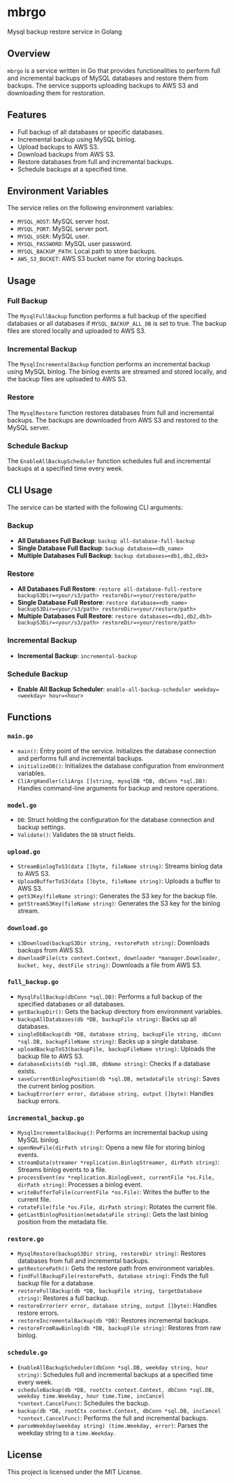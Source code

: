 # mbrgo

Mysql backup restore service in Golang

## Overview

`mbrgo` is a service written in Go that provides functionalities to perform full and incremental backups of MySQL databases and restore them from backups. The service supports uploading backups to AWS S3 and downloading them for restoration.

## Features

- Full backup of all databases or specific databases.
- Incremental backup using MySQL binlog.
- Upload backups to AWS S3.
- Download backups from AWS S3.
- Restore databases from full and incremental backups.
- Schedule backups at a specified time.

## Environment Variables

The service relies on the following environment variables:

- `MYSQL_HOST`: MySQL server host.
- `MYSQL_PORT`: MySQL server port.
- `MYSQL_USER`: MySQL user.
- `MYSQL_PASSWORD`: MySQL user password.
- `MYSQL_BACKUP_PATH`: Local path to store backups.
- `AWS_S3_BUCKET`: AWS S3 bucket name for storing backups.

## Usage

### Full Backup

The `MysqlFullBackup` function performs a full backup of the specified databases or all databases if `MYSQL_BACKUP_ALL_DB` is set to true. The backup files are stored locally and uploaded to AWS S3.

### Incremental Backup

The `MysqlIncrementalBackup` function performs an incremental backup using MySQL binlog. The binlog events are streamed and stored locally, and the backup files are uploaded to AWS S3.

### Restore

The `MysqlRestore` function restores databases from full and incremental backups. The backups are downloaded from AWS S3 and restored to the MySQL server.

### Schedule Backup

The `EnableAllBackupScheduler` function schedules full and incremental backups at a specified time every week.

## CLI Usage

The service can be started with the following CLI arguments:

### Backup

- **All Databases Full Backup**: `backup all-database-full-backup`
- **Single Database Full Backup**: `backup database=<db_name>`
- **Multiple Databases Full Backup**: `backup databases=<db1,db2,db3>`

### Restore

- **All Databases Full Restore**: `restore all-database-full-restore backupS3Dir=<your/s3/path> restoreDir=<your/restore/path>`
- **Single Database Full Restore**: `restore database=<db_name> backupS3Dir=<your/s3/path> restoreDir=<your/restore/path>`
- **Multiple Databases Full Restore**: `restore databases=<db1,db2,db3> backupS3Dir=<your/s3/path> restoreDir=<your/restore/path>`

### Incremental Backup

- **Incremental Backup**: `incremental-backup`

### Schedule Backup

- **Enable All Backup Scheduler**: `enable-all-backup-scheduler weekday=<weekday> hour=<hour>`

## Functions

### `main.go`

- `main()`: Entry point of the service. Initializes the database connection and performs full and incremental backups.
- `initializeDB()`: Initializes the database configuration from environment variables.
- `CliArgHandler(cliArgs []string, mysqlDB *DB, dbConn *sql.DB)`: Handles command-line arguments for backup and restore operations.

### `model.go`

- `DB`: Struct holding the configuration for the database connection and backup settings.
- `Validate()`: Validates the `DB` struct fields.

### `upload.go`

- `StreamBinlogToS3(data []byte, fileName string)`: Streams binlog data to AWS S3.
- `UploadBufferToS3(data []byte, fileName string)`: Uploads a buffer to AWS S3.
- `getS3Key(fileName string)`: Generates the S3 key for the backup file.
- `getStreamS3Key(fileName string)`: Generates the S3 key for the binlog stream.

### `download.go`

- `s3Download(backupS3Dir string, restorePath string)`: Downloads backups from AWS S3.
- `downloadFile(ctx context.Context, downloader *manager.Downloader, bucket, key, destFile string)`: Downloads a file from AWS S3.

### `full_backup.go`

- `MysqlFullBackup(dbConn *sql.DB)`: Performs a full backup of the specified databases or all databases.
- `getBackupDir()`: Gets the backup directory from environment variables.
- `backupAllDatabases(db *DB, backupFile string)`: Backs up all databases.
- `singleDbBackup(db *DB, database string, backupFile string, dbConn *sql.DB, backupFileName string)`: Backs up a single database.
- `uploadBackupToS3(backupFile, backupFileName string)`: Uploads the backup file to AWS S3.
- `databaseExists(db *sql.DB, dbName string)`: Checks if a database exists.
- `saveCurrentBinlogPosition(db *sql.DB, metadataFile string)`: Saves the current binlog position.
- `backupError(err error, database string, output []byte)`: Handles backup errors.

### `incremental_backup.go`

- `MysqlIncrementalBackup()`: Performs an incremental backup using MySQL binlog.
- `openNewFile(dirPath string)`: Opens a new file for storing binlog events.
- `streamData(streamer *replication.BinlogStreamer, dirPath string)`: Streams binlog events to a file.
- `processEvent(ev *replication.BinlogEvent, currentFile *os.File, dirPath string)`: Processes a binlog event.
- `writeBufferToFile(currentFile *os.File)`: Writes the buffer to the current file.
- `rotateFile(file *os.File, dirPath string)`: Rotates the current file.
- `getLastBinlogPosition(metadataFile string)`: Gets the last binlog position from the metadata file.

### `restore.go`

- `MysqlRestore(backupS3Dir string, restoreDir string)`: Restores databases from full and incremental backups.
- `getRestorePath()`: Gets the restore path from environment variables.
- `findFullBackupFile(restorePath, database string)`: Finds the full backup file for a database.
- `restoreFullBackup(db *DB, backupFile string, targetDatabase string)`: Restores a full backup.
- `restoreError(err error, database string, output []byte)`: Handles restore errors.
- `restoreIncrementalBackup(db *DB)`: Restores incremental backups.
- `restoreFromRawBinlog(db *DB, backupFile string)`: Restores from raw binlog.

### `schedule.go`

- `EnableAllBackupScheduler(dbConn *sql.DB, weekday string, hour string)`: Schedules full and incremental backups at a specified time every week.
- `scheduleBackup(db *DB, rootCtx context.Context, dbConn *sql.DB, weekday time.Weekday, hour time.Time, incCancel *context.CancelFunc)`: Schedules the backup.
- `backup(db *DB, rootCtx context.Context, dbConn *sql.DB, incCancel *context.CancelFunc)`: Performs the full and incremental backups.
- `parseWeekday(weekday string) (time.Weekday, error)`: Parses the weekday string to a `time.Weekday`.

## License

This project is licensed under the MIT License.